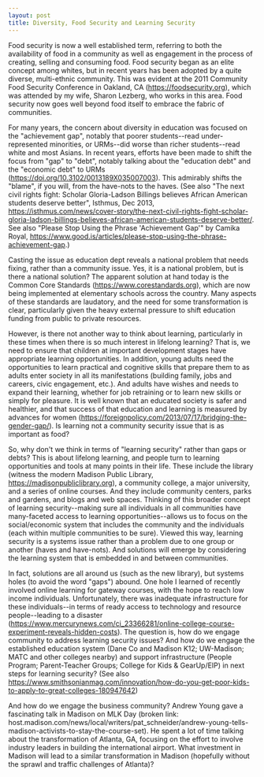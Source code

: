 ```yaml
---
layout: post
title: Diversity, Food Security and Learning Security
---
```


Food security is now a well established term, referring to both the availability of food in a community as well as engagement in the process of creating, selling and consuming food. Food security began as an elite concept among whites, but in recent years has been adopted by a quite diverse, multi-ethnic community. This was evident at the 2011 Community Food Security Conference in Oakland, CA (<https://foodsecurity.org>), which was attended by my wife, Sharon Lezberg, who works in this area. Food security now goes well beyond food itself to embrace the fabric of communities. 

For many years, the concern about diversity in education was focused on the "achievement gap", notably that poorer students--read under-represented minorities, or URMs--did worse than richer students--read white and most Asians. In recent years, efforts have been made to shift the focus from "gap" to "debt", notably talking about the "education debt" and the "economic debt" to URMs (<https://doi.org/10.3102/0013189X035007003>). This admirably shifts the "blame", if you will, from the have-nots to the haves. (See also "The next civil rights fight: Scholar Gloria-Ladson Billings believes African American students deserve better", Isthmus, Dec 2013, <https://isthmus.com/news/cover-story/the-next-civil-rights-fight-scholar-gloria-ladson-billings-believes-african-american-students-deserve-better/>. See also "Please Stop Using the Phrase 'Achievement Gap'" by Camika Royal, <https://www.good.is/articles/please-stop-using-the-phrase-achievement-gap>.)

Casting the issue as education dept reveals a national problem that needs fixing, rather than a community issue. Yes, it is a national problem, but is there a national solution? The apparent solution at hand today is the Common Core Standards (<https://www.corestandards.org>), which are now being implemented at elementary schools across the country. Many aspects of these standards are laudatory, and the need for some transformation is clear, particularly given the heavy external pressure to shift education funding from public to private resources.

However, is there not another way to think about learning, particularly in these times when there is so much interest in lifelong learning? That is, we need to ensure that children at important development stages have appropriate learning opportunities. In addition, young adults need the opportunities to learn practical and cognitive skills that prepare them to as adults enter society in all its manifestations (building family, jobs and careers, civic engagement, etc.). And adults have wishes and needs to expand their learning, whether for job retraining or to learn new skills or simply for pleasure. It is well known that an educated society is safer and healthier, and that success of that education and learning is measured by advances for women (<https://foreignpolicy.com/2013/07/17/bridging-the-gender-gap/>). Is learning not a community security issue that is as important as food? 

So, why don't we think in terms of "learning security" rather than gaps or debts? This is about lifelong learning, and people turn to learning opportunities and tools at many points in their life. These include the library (witness the modern Madison Public Library, <https://madisonpubliclibrary.org>), a community college, a major university, and a series of online courses. And they include community centers, parks and gardens, and blogs and web spaces. Thinking of this broader concept of learning security--making sure all individuals in all communities have many-faceted access to learning opportunities--allows us to focus on the social/economic system that includes the community and the individuals (each within multiple communities to be sure). Viewed this way, learning security is a systems issue rather than a problem due to one group or another (haves and have-nots). And solutions will emerge by considering the learning system that is embedded in and between communities.

In fact, solutions are all around us (such as the new library), but systems holes (to avoid the word "gaps") abound. One hole I learned of recently involved online learning for gateway courses, with the hope to reach low income individuals. Unfortunately, there was inadequate infrastructure for these individuals--in terms of ready access to technology and resource people--leading to a disaster (<https://www.mercurynews.com/ci_23366281/online-college-course-experiment-reveals-hidden-costs>). The question is, how do we engage community to address learning security issues? And how do we engage the established education system (Dane Co and Madison K12; UW-Madison; MATC and other colleges nearby) and support infrastructure (People Program; Parent-Teacher Groups; College for Kids & GearUp/EIP) in next steps for learning security? (See also <https://www.smithsonianmag.com/innovation/how-do-you-get-poor-kids-to-apply-to-great-colleges-180947642>)

And how do we engage the business community? Andrew Young gave a fascinating talk in Madison on MLK Day (broken link: host.madison.com/news/local/writers/pat_schneider/andrew-young-tells-madison-activists-to-stay-the-course-set).  He spent a lot of time talking about the transformation of Atlanta, GA, focusing on the effort to involve industry leaders in building the international airport. What investment in Madison will lead to a similar transformation in Madison (hopefully without the sprawl and traffic challenges of Atlanta)?

